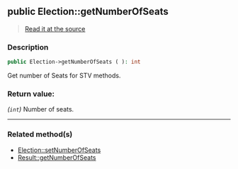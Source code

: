 ## public Election::getNumberOfSeats

> [Read it at the source](https://github.com/julien-boudry/Condorcet/blob/master/src/Election.php#L375)

### Description    

```php
public Election->getNumberOfSeats ( ): int
```

Get number of Seats for STV methods.
    

### Return value:   

*(`int`)* Number of seats.


---------------------------------------

### Related method(s)      

* [Election::setNumberOfSeats](/Docs/ApiReferences/Election%20Class/public%20Election--setNumberOfSeats.md)    
* [Result::getNumberOfSeats](/Docs/ApiReferences/Result%20Class/public%20Result--getNumberOfSeats.md)    
